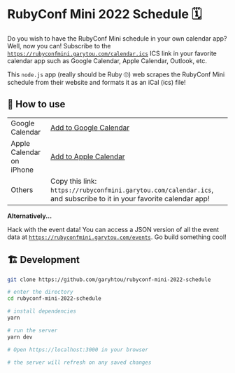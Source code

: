 # RubyConf Mini 2022 Schedule 🗓️

Do you wish to have the RubyConf Mini schedule in your own calendar app? Well, now you can! Subscribe to the
[`https://rubyconfmini.garytou.com/calendar.ics`](https://rubyconfmini.garytou.com/calendar.ics) ICS link in your favorite
calendar app such as Google Calendar, Apple Calendar, Outlook, etc.

This `node.js` app (really should be Ruby 🙄) web scrapes the RubyConf Mini schedule from their website and formats it
as an iCal (ics) file!

## 📎 How to use

<table>
<tr>
	<td>Google Calendar</td>
	<td><a href="https://calendar.google.com/calendar/render?cid=j4fl51nffh7vllo958sl3i8dp44s9qr9%40import.calendar.google.com">Add to Google Calendar</a></td>
</tr>
<tr>
	<td>Apple Calendar on iPhone</td>
	<td><a href="https://rubyconfmini.garytou.com/calendar.ics">Add to Apple Calendar</a></td>
</tr>
<tr>
	<td>Others</td>
	<td>Copy this link: <code>https://rubyconfmini.garytou.com/calendar.ics</code>, and subscribe to it in your favorite calendar app!</td>
</tr>
</table>

**Alternatively...**

Hack with the event data! You can access a JSON version of all the event data at
[`https://rubyconfmini.garytou.com/events`](https://rubyconfmini.garytou.com/events). Go build something cool!

## 🏗️ Development

```sh
git clone https://github.com/garyhtou/rubyconf-mini-2022-schedule

# enter the directory
cd rubyconf-mini-2022-schedule

# install dependencies
yarn

# run the server
yarn dev

# Open https://localhost:3000 in your browser

# the server will refresh on any saved changes
```